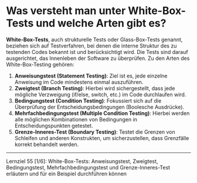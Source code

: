 # Was versteht man unter White-Box-Tests und welche Arten gibt es?

**White-Box-Tests**, auch strukturelle Tests oder Glass-Box-Tests genannt, beziehen sich auf Testverfahren, bei denen die interne Struktur des zu testenden Codes bekannt ist und berücksichtigt wird. Die Tests sind darauf ausgerichtet, das Innenleben der Software zu überprüfen. Zu den Arten des White-Box-Testing gehören:

1. **Anweisungstest (Statement Testing)**: Ziel ist es, jede einzelne Anweisung im Code mindestens einmal auszuführen.
2. **Zweigtest (Branch Testing)**: Hierbei wird sichergestellt, dass jede mögliche Verzweigung (if/else, switch, etc.) im Code durchlaufen wird.
3. **Bedingungstest (Condition Testing)**: Fokussiert sich auf die Überprüfung der Entscheidungsbedingungen (Boolesche Ausdrücke).
4. **Mehrfachbedingungstest (Multiple Condition Testing)**: Hierbei werden alle möglichen Kombinationen von Bedingungen in Entscheidungspunkten getestet.
5. **Grenze-Inneres-Test (Boundary Testing)**: Testet die Grenzen von Schleifen und anderen Konstrukten, um sicherzustellen, dass Grenzfälle korrekt behandelt werden.

---

Lernziel 55 \[1/6\]: White-Box-Tests: Anweisungstest, Zweigtest, Bedingungstest, Mehrfachbedingungstest und Grenze-Inneres-Test erläutern und für ein Beispiel durchführen können
